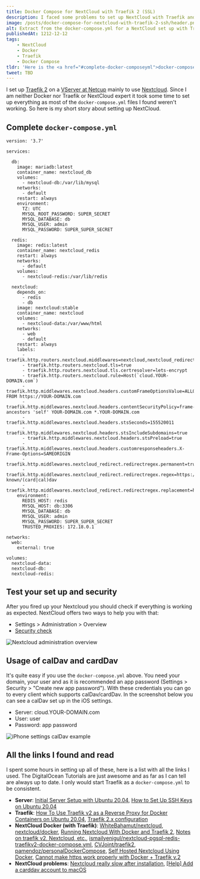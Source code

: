 ```yaml
---
title: Docker Compose for NextCloud with Traefik 2 (SSL)
description: I faced some problems to set up NextCloud with Traefik and that's why I share my docker-compose.yml.
image: /posts/docker-compose-for-nextcloud-with-traefik-2-ssh/header.png
alt: Extract from the docker-compose.yml for a NextCloud set up with Traefik
publishedAt: 1212-12-12
tags: 
    - NextCloud
    - Docker
    - Traefik
    - Docker Compose
tldr: 'Here is the <a href="#complete-docker-composeyml">docker-compose.yml</a> you are looking for.'
tweet: TBD
---
```


I set up [Traefik 2](https://traefik.io/) on a [VServer at Netcup](https://www.netcup.eu/vserver/vps.php#v-server-details) mainly to use [Nextcloud](https://nextcloud.com/). Since I am neither Docker nor Traefik or NextCloud expert it took some time to set up everything as most of the `docker-compose.yml` files I found weren't working. So here is my short story about setting up NextCloud.

## Complete `docker-compose.yml`

```yaml[docker-compose.yml]
version: '3.7'

services:

  db:
    image: mariadb:latest
    container_name: nextcloud_db
    volumes:
      - nextcloud-db:/var/lib/mysql
    networks:
      - default
    restart: always
    environment:
      TZ: UTC
      MYSQL_ROOT_PASSWORD: SUPER_SECRET
      MYSQL_DATABASE: db
      MYSQL_USER: admin
      MYSQL_PASSWORD: SUPER_SUPER_SECRET

  redis:
    image: redis:latest
    container_name: nextcloud_redis
    restart: always
    networks:
      - default
    volumes:
      - nextcloud-redis:/var/lib/redis

  nextcloud:
    depends_on:
      - redis
      - db
    image: nextcloud:stable 
    container_name: nextcloud
    volumes:
      - nextcloud-data:/var/www/html
    networks:
      - web
      - default
    restart: always
    labels:
      - traefik.http.routers.nextcloud.middlewares=nextcloud,nextcloud_redirect
      - traefik.http.routers.nextcloud.tls=true
      - traefik.http.routers.nextcloud.tls.certresolver=lets-encrypt
      - traefik.http.routers.nextcloud.rule=Host(`cloud.YOUR-DOMAIN.com`)
      - traefik.http.middlewares.nextcloud.headers.customFrameOptionsValue=ALLOW-FROM https://YOUR-DOMAIN.com
      - traefik.http.middlewares.nextcloud.headers.contentSecurityPolicy=frame-ancestors 'self' YOUR-DOMAIN.com *.YOUR-DOMAIN.com
      - traefik.http.middlewares.nextcloud.headers.stsSeconds=155520011
      - traefik.http.middlewares.nextcloud.headers.stsIncludeSubdomains=true
      - traefik.http.middlewares.nextcloud.headers.stsPreload=true
      - traefik.http.middlewares.nextcloud.headers.customresponseheaders.X-Frame-Options=SAMEORIGIN
      - traefik.http.middlewares.nextcloud_redirect.redirectregex.permanent=true
      - traefik.http.middlewares.nextcloud_redirect.redirectregex.regex=https://(.*)/.well-known/(card|cal)dav
      - traefik.http.middlewares.nextcloud_redirect.redirectregex.replacement=https://$${1}/remote.php/dav/
    environment:
      REDIS_HOST: redis
      MYSQL_HOST: db:3306
      MYSQL_DATABASE: db
      MYSQL_USER: admin
      MYSQL_PASSWORD: SUPER_SUPER_SECRET
      TRUSTED_PROXIES: 172.18.0.1 

networks:
  web:
    external: true

volumes:
  nextcloud-data:
  nextcloud-db:
  nextcloud-redis:
```

## Test your set up and security

After you fired up your Nextcloud you should check if everything is working as expected. NextCloud offers two ways to help you with that: 

* Settings > Administration > Overview
* [Security check](https://scan.nextcloud.com/)

![Nextcloud administration overview](/posts/docker-compose-for-nextcloud-with-traefik-2-ssh/security_setup_warnings.png)


## Usage of calDav and cardDav

It's quite easy if you use the `docker-compose.yml` above. You need your domain, your user and as it is recommended an app password (Settings > Security > "Create new app password"). With these credentials you can go to every client which supports calDav/cardDav. In the screenshot below you can see a calDav set up in the iOS settings.

* Server: cloud.YOUR-DOMAIN.com
* User: user
* Password: app password

![iPhone settings calDav example](/posts/docker-compose-for-nextcloud-with-traefik-2-ssh/iphone_caldav.png)

## All the links I found and read

I spent some hours in setting up all of these, here is a list with all the links I used. The DigitalOcean Tutorials are just awesome and as far as I can tell are always up to date. I only would start Traefik as a `docker-compose.yml` to be consistent.

* __Server__: [Initial Server Setup with Ubuntu 20.04](https://www.digitalocean.com/community/tutorials/initial-server-setup-with-ubuntu-20-04), [How to Set Up SSH Keys on Ubuntu 20.04](https://www.digitalocean.com/community/tutorials/how-to-set-up-ssh-keys-on-ubuntu-20-04)
* __Traefik__: [How To Use Traefik v2 as a Reverse Proxy for Docker Containers on Ubuntu 20.04](https://www.digitalocean.com/community/tutorials/how-to-use-traefik-v2-as-a-reverse-proxy-for-docker-containers-on-ubuntu-20-04), [Traefik 2.x configuration](https://mwunderling.com/blog/traefik2.html)
* __NextCloud Docker (with Traefik)__: [WhiteBahamut/nextcloud](https://github.com/WhiteBahamut/nextcloud), [nextcloud/docker](https://github.com/nextcloud/docker), [Running Nextcloud With Docker and Traefik 2](https://chriswiegman.com/2020/01/running-nextcloud-with-docker-and-traefik-2/), [Notes on traefik v2, Nextcloud, etc.](https://mattsch.com/2020/01/16/notes-on-traefik-v2-nextcloud-etc/), [ismailyenigul/nextcloud-pgsql-redis-traefikv2-docker-compose.yml](https://gist.github.com/ismailyenigul/f03b4f5f15e5e61ac5b80905c5d2890a), [CVJoint/traefik2](https://github.com/CVJoint/traefik2/blob/master/ymlfiles/nextcloud.yml), [pamendoz/personalDockerCompose](https://github.com/pamendoz/personalDockerCompose/blob/master/docker-compose.yml), [Self Hosted Nextcloud Using Docker](https://florianfranke.dev/posts/2018/10/self-hosted-nextcloud-using-docker/), [Cannot make https work properly with Docker + Traefik v.2](https://help.nextcloud.com/t/cannot-make-https-work-properly-with-docker-traefik-v-2/88541)
* __NextCloud problems__: [Nextcloud really slow after installation](https://help.nextcloud.com/t/nextcloud-really-slow-after-installation/74719/6), [[Help] Add a carddav account to macOS](https://help.nextcloud.com/t/help-add-a-carddav-account-to-macos/37253)
